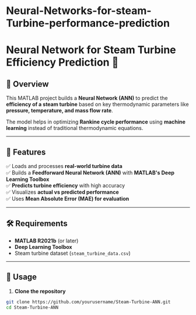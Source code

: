 # Neural-Networks-for-steam-Turbine-performance-prediction

# Neural Network for Steam Turbine Efficiency Prediction 🚀

## 📌 Overview
This MATLAB project builds a **Neural Network (ANN)** to predict the **efficiency of a steam turbine** based on key thermodynamic parameters like **pressure, temperature, and mass flow rate**.

The model helps in optimizing **Rankine cycle performance** using **machine learning** instead of traditional thermodynamic equations.

---

## 📂 Features
✅ Loads and processes **real-world turbine data**  
✅ Builds a **Feedforward Neural Network (ANN)** with **MATLAB's Deep Learning Toolbox**  
✅ **Predicts turbine efficiency** with high accuracy  
✅ Visualizes **actual vs predicted performance**  
✅ Uses **Mean Absolute Error (MAE) for evaluation**  

---

## 🛠️ Requirements
- **MATLAB R2021b** (or later)  
- **Deep Learning Toolbox**  
- Steam turbine dataset (`steam_turbine_data.csv`)

---

## 🚀 Usage
1. **Clone the repository**  
```sh
git clone https://github.com/yourusername/Steam-Turbine-ANN.git
cd Steam-Turbine-ANN
